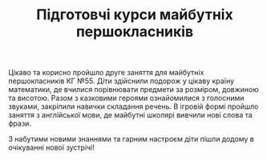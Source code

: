 ﻿---
title: Підготовчі курси майбутніх першокласників
---

Цікаво та корисно пройшло друге заняття для майбутніх першокласників КГ №55. Діти здійснили подорож у цікаву країну математики, де вчилися порівнювати предмети за розміром, довжиною та висотою. Разом з казковими героями ознайомилися з голосними звуками, закріпили навички складання речень. В ігровій формі пройшло заняття з англійської мови, де  майбутні школярі вивчили нові слова та фрази. 

З набутими новими знаннями та гарним настроєм діти пішли додому в очікуванні нової зустрічі!

<slideshow />
